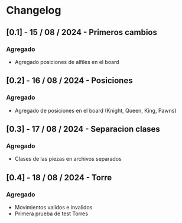 # Changelog

## [0.1] - 15 / 08 / 2024 - Primeros cambios

### Agregado

- Agregado posiciones de alfiles en el board

## [0.2] - 16 / 08 / 2024 - Posiciones

### Agregado

- Agregado de posiciones en el board (Knight, Queen, King, Pawns)

## [0.3] - 17 / 08 / 2024 - Separacion clases

### Agregado

- Clases de las piezas en archivos separados

## [0.4] - 18 / 08 / 2024 - Torre

### Agregado

- Movimientos validos e invalidos
- Primera prueba de test Torres